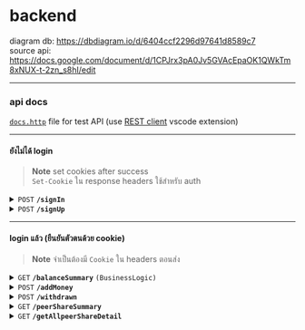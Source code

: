 # backend

diagram db: https://dbdiagram.io/d/6404ccf2296d97641d8589c7 <br />
source api: https://docs.google.com/document/d/1CPJrx3pA0Jv5GVAcEpaOK1QWkTm8xNUX-t-2zn_s8hI/edit

---

### api docs

[`docs.http`](./docs.http) file for test API (use [REST client](https://marketplace.visualstudio.com/items?itemName=humao.rest-client) vscode extension)

---

#### ยังไม่ได้ login

> **Note**
> set cookies after success<br>`Set-Cookie` ใน response headers ใช้สำหรับ auth

<details>
 <summary><code>POST</code> <code><b>/signIn</b></code></summary>

##### Parameters

> | name     | type     | data type | description         |
> | -------- | -------- | --------- | ------------------- |
> | username | required | string    | email / phoneNumber |
> | password | required | string    | N/A                 |

##### Responses

> | http code | content-type       | response                                  |
> | --------- | ------------------ | ----------------------------------------- |
> | `200`     | `application/json` | `{"message":"Authentication successful"}` |
> | `400`     | `application/json` | `{"message":"Invalid password"}`          |
> | `500`     | `application/json` | `{"message":"error"}`                     |

</details>

<details>
 <summary><code>POST</code> <code><b>/signUp</b></code></summary>

##### Parameters

> | name        | type     | data type | description |
> | ----------- | -------- | --------- | ----------- |
> | fullName    | required | string    | N/A         |
> | email       | required | string    | N/A         |
> | password    | required | string    | N/A         |
> | phoneNumber | required | string    | N/A         |

##### Responses

> | http code | content-type       | response                                 |
> | --------- | ------------------ | ---------------------------------------- |
> | `200`     | `application/json` | `{"message": "Registration successful"}` |
> | `400`     | `application/json` | `{"msg": "something wrong"}`             |

</details>

---

#### login แล้ว (ยืนยันตัวตนด้วย cookie)

> **Note**
> จำเป็นต้องมี `Cookie` ใน headers ตอนส่ง

<details>
 <summary><code>GET</code> <code><b>/balanceSummary</b></code> <code>(BusinessLogic)</code></summary>

##### Details

<pre>
totalNumber: totalDeposit + microFinancePotentaiLending + peerSharePotentaiLending
microFinancePotentiaLending: get all peerSharingDetail by userId then sumup potential amount
peerSharePotentaiLending: get all microFinanceDetail by userId then sumup potential amount
</pre>

##### Parameters

> NONE

##### Responses

> | http code | content-type       | response                                                           |
> | --------- | ------------------ | ------------------------------------------------------------------ |
> | `200`     | `application/json` | `{totalBalance: Number, microFinance: Number, peerShare: Number }` |
> | `400`     | `application/json` | `{"msg": "something wrong"}`                                       |

</details>

<details>
 <summary><code>POST</code> <code><b>/addMoney</b></code></summary>

##### Details

- Front Back Thrid-party API
- Button addMoney /addMoney–-> username, amount —-> omise/opn
- OK/NOT OK←—

##### Parameters

> | name   | type     | data type | description |
> | ------ | -------- | --------- | ----------- |
> | amount | required | number    | N/A         |

##### Responses

> | http code | content-type       | response                     |
> | --------- | ------------------ | ---------------------------- |
> | `200`     | `application/json` | `{}`                         |
> | `400`     | `application/json` | `{"msg": "something wrong"}` |

</details>

<details>
 <summary><code>POST</code> <code><b>/withdrawn</b></code></summary>

##### Parameters

> | name   | type     | data type | description |
> | ------ | -------- | --------- | ----------- |
> | amount | required | number    | N/A         |

##### Responses

> | http code | content-type       | response                     |
> | --------- | ------------------ | ---------------------------- |
> | `200`     | `application/json` | `{}`                         |
> | `400`     | `application/json` | `{"msg": "something wrong"}` |

</details>

<details>
 <summary><code>GET</code> <code><b>/peerShareSummary
</b></code></summary>

##### Parameters

> NONE

##### Responses

> | http code | content-type       | response                                                              |
> | --------- | ------------------ | --------------------------------------------------------------------- |
> | `200`     | `application/json` | `{"peerShareTotal":number, "currentDE":string, "creditScore":string}` |
> | `400`     | `application/json` | `{"msg": "something wrong"}`                                          |

</details>

<details>
 <summary><code>GET</code> <code><b>/getAllpeerShareDetail
</b></code></summary>

##### Details

Member, payment, credit : query from db
Joinable: query user credit then check with peerShareDetail credit

##### Parameters

> NONE

###### peerShareDetail

> | name     | data type | description |
> | -------- | --------- | ----------- |
> | member   | number    | N/A         |
> | payment  | number    | N/A         |
> | credit   | string    | N/A         |
> | joinable | boolean   | N/A         |

##### Responses

> | http code | content-type       | response                               |
> | --------- | ------------------ | -------------------------------------- |
> | `200`     | `application/json` | `{"peerShareList": peerShareDetail[]}` |
> | `400`     | `application/json` | `{"msg": "something wrong"}`           |

</details>

